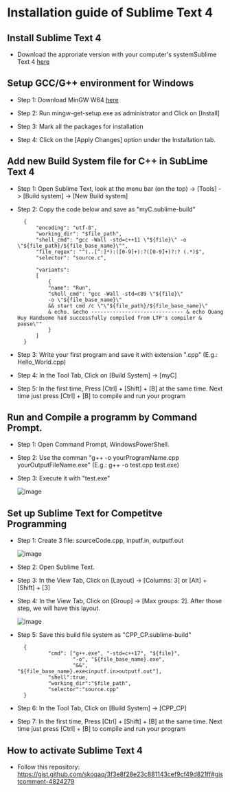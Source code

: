 # Installation guide of Sublime Text 4

## Install Sublime Text 4
* Download the approriate version with your computer's systemSublime Text 4 [here](https://www.sublimetext.com/download)

## Setup GCC/G++ environment for Windows
* Step 1: Download MinGW W64 [here](https://sourceforge.net/projects/mingw/)
  
* Step 2: Run mingw-get-setup.exe as administrator and Click on [Install]
* Step 3: Mark all the packages for installation
* Step 4: Click on the [Apply Changes] option under the Installation tab.

## Add new Build System file for C++ in SubLime Text 4
* Step 1: Open Sublime Text, look at the menu bar (on the top) -> [Tools]  -> [Build system] -> [New Build system]
* Step 2: Copy the code below and save as "myC.sublime-build"
  
	    {
	        "encoding": "utf-8",
	        "working_dir": "$file_path",
	        "shell_cmd": "gcc -Wall -std=c++11 \"${file}\" -o \"${file_path}/${file_base_name}\"",
	        "file_regex": "^(..[^:]*):([0-9]+):?([0-9]+)?:? (.*)$",
	        "selector": "source.c",
	    
	        "variants":
	        [
	            {
				"name": "Run",
				"shell_cmd": "gcc -Wall -std=c89 \"${file}\"
				-o \"${file_base_name}\"
				&& start cmd /c \"\"${file_path}/${file_base_name}\"
				& echo. &echo ------------------------------ & echo Quang Huy Handsome had successfully compiled from LTP's compiler & pause\""
	            }
	        ]
	    }
        
* Step 3: Write your first program and save it with extension ".cpp" (E.g.: Hello_World.cpp)
* Step 4: In the Tool Tab, Click on [Build System] -> [myC]
* Step 5: In the first time, Press [Ctrl] + [Shift] + [B] at the same time. Next time just press [Ctrl] + [B] to compile and run your program

## Run and Compile a programm by Command Prompt.
* Step 1: Open Command Prompt, WindowsPowerShell.
* Step 2: Use the comman "g++ -o yourProgramName.cpp yourOutputFileName.exe" (E.g.: g++ -o test.cpp test.exe)
* Step 3: Execute it with "test.exe"
  
  ![image](https://github.com/loveCiForever/Setting-up-Sublime-Text-for-Competitive-Progaming-C-/assets/107240800/aace8fd1-7af5-43ed-ab3f-bf79f85d4805)

## Set up Sublime Text for Competitve Programming
* Step 1: Create 3 file: sourceCode.cpp, inputf.in, outputf.out
  
  ![image](https://github.com/loveCiForever/Setting-up-Sublime-Text-for-Competitive-Progaming-C-/assets/107240800/80d1d66c-1c20-4b36-8993-73200a5c14de)
  
* Step 2: Open Sublime Text.
* Step 3: In the View Tab, Click on [Layout] -> [Columns: 3] or [Alt] + [Shift] + [3]
* Step 4: In the View Tab, Click on [Group] -> [Max groups: 2]. After those step, we will have this layout.
  
  ![image](https://github.com/loveCiForever/Setting-up-Sublime-Text-for-Competitive-Progaming-C-/assets/107240800/dd55a742-2e2a-4e85-b421-d9a21a5f08ed)
  
* Step 5: Save this build file system as "CPP_CP.sublime-build"
  
		{
			    "cmd": ["g++.exe", "-std=c++17", "${file}",
			            "-o", "${file_base_name}.exe",
			            "&&", "${file_base_name}.exe<inputf.in>outputf.out"],
			    "shell":true,
			    "working_dir":"$file_path",
			    "selector":"source.cpp"
		}
  
* Step 6: In the Tool Tab, Click on [Build System] -> [CPP_CP]
* Step 7: In the first time, Press [Ctrl] + [Shift] + [B] at the same time. Next time just press [Ctrl] + [B] to compile and run your program
    
## How to activate Sublime Text 4
* Follow this repository: https://gist.github.com/skoqaq/3f3e8f28e23c881143cef9cf49d821ff#gistcomment-4824279
